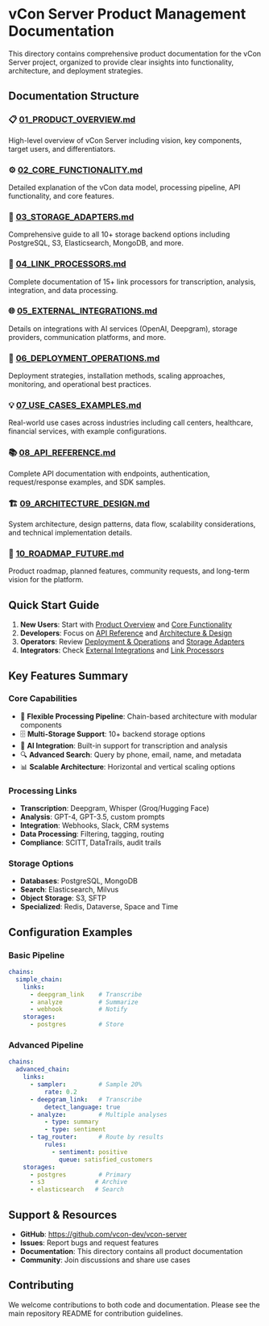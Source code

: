 # vCon Server Product Management Documentation

This directory contains comprehensive product documentation for the vCon Server project, organized to provide clear insights into functionality, architecture, and deployment strategies.

## Documentation Structure

### 📋 [01_PRODUCT_OVERVIEW.md](./01_PRODUCT_OVERVIEW.md)
High-level overview of vCon Server including vision, key components, target users, and differentiators.

### ⚙️ [02_CORE_FUNCTIONALITY.md](./02_CORE_FUNCTIONALITY.md)
Detailed explanation of the vCon data model, processing pipeline, API functionality, and core features.

### 💾 [03_STORAGE_ADAPTERS.md](./03_STORAGE_ADAPTERS.md)
Comprehensive guide to all 10+ storage backend options including PostgreSQL, S3, Elasticsearch, MongoDB, and more.

### 🔗 [04_LINK_PROCESSORS.md](./04_LINK_PROCESSORS.md)
Complete documentation of 15+ link processors for transcription, analysis, integration, and data processing.

### 🌐 [05_EXTERNAL_INTEGRATIONS.md](./05_EXTERNAL_INTEGRATIONS.md)
Details on integrations with AI services (OpenAI, Deepgram), storage providers, communication platforms, and more.

### 🚀 [06_DEPLOYMENT_OPERATIONS.md](./06_DEPLOYMENT_OPERATIONS.md)
Deployment strategies, installation methods, scaling approaches, monitoring, and operational best practices.

### 💡 [07_USE_CASES_EXAMPLES.md](./07_USE_CASES_EXAMPLES.md)
Real-world use cases across industries including call centers, healthcare, financial services, with example configurations.

### 📚 [08_API_REFERENCE.md](./08_API_REFERENCE.md)
Complete API documentation with endpoints, authentication, request/response examples, and SDK samples.

### 🏗️ [09_ARCHITECTURE_DESIGN.md](./09_ARCHITECTURE_DESIGN.md)
System architecture, design patterns, data flow, scalability considerations, and technical implementation details.

### 🔮 [10_ROADMAP_FUTURE.md](./10_ROADMAP_FUTURE.md)
Product roadmap, planned features, community requests, and long-term vision for the platform.

## Quick Start Guide

1. **New Users**: Start with [Product Overview](./01_PRODUCT_OVERVIEW.md) and [Core Functionality](./02_CORE_FUNCTIONALITY.md)
2. **Developers**: Focus on [API Reference](./08_API_REFERENCE.md) and [Architecture & Design](./09_ARCHITECTURE_DESIGN.md)
3. **Operators**: Review [Deployment & Operations](./06_DEPLOYMENT_OPERATIONS.md) and [Storage Adapters](./03_STORAGE_ADAPTERS.md)
4. **Integrators**: Check [External Integrations](./05_EXTERNAL_INTEGRATIONS.md) and [Link Processors](./04_LINK_PROCESSORS.md)

## Key Features Summary

### Core Capabilities
- 🎯 **Flexible Processing Pipeline**: Chain-based architecture with modular components
- 🗄️ **Multi-Storage Support**: 10+ backend storage options
- 🤖 **AI Integration**: Built-in support for transcription and analysis
- 🔍 **Advanced Search**: Query by phone, email, name, and metadata
- 📊 **Scalable Architecture**: Horizontal and vertical scaling options

### Processing Links
- **Transcription**: Deepgram, Whisper (Groq/Hugging Face)
- **Analysis**: GPT-4, GPT-3.5, custom prompts
- **Integration**: Webhooks, Slack, CRM systems
- **Data Processing**: Filtering, tagging, routing
- **Compliance**: SCITT, DataTrails, audit trails

### Storage Options
- **Databases**: PostgreSQL, MongoDB
- **Search**: Elasticsearch, Milvus
- **Object Storage**: S3, SFTP
- **Specialized**: Redis, Dataverse, Space and Time

## Configuration Examples

### Basic Pipeline
```yaml
chains:
  simple_chain:
    links:
      - deepgram_link    # Transcribe
      - analyze          # Summarize
      - webhook          # Notify
    storages:
      - postgres         # Store
```

### Advanced Pipeline
```yaml
chains:
  advanced_chain:
    links:
      - sampler:         # Sample 20%
          rate: 0.2
      - deepgram_link:   # Transcribe
          detect_language: true
      - analyze:         # Multiple analyses
          - type: summary
          - type: sentiment
      - tag_router:      # Route by results
          rules:
            - sentiment: positive
              queue: satisfied_customers
    storages:
      - postgres         # Primary
      - s3              # Archive
      - elasticsearch   # Search
```

## Support & Resources

- **GitHub**: https://github.com/vcon-dev/vcon-server
- **Issues**: Report bugs and request features
- **Documentation**: This directory contains all product documentation
- **Community**: Join discussions and share use cases

## Contributing

We welcome contributions to both code and documentation. Please see the main repository README for contribution guidelines.
